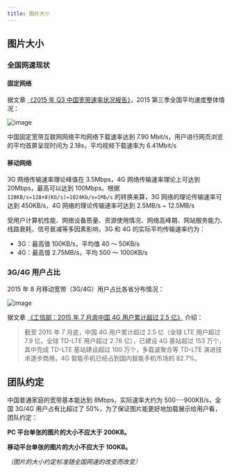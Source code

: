```yaml
---
title: 图片大小
---
```


## 图片大小

### 全国网速现状

#### 固定网络

据文章 [《2015 年 Q3 中国宽带速率状况报告》](http://www.199it.com/archives/399272.html)，2015 第三季全国平均速度整体情况：

![image](http://labs.qiang.it/h5/guide/2015q3speed.jpg)

中国固定宽带互联网网络平均网络下载速率达到 7.90 Mbit/s，用户进行网页浏览的平均首屏呈现时间为 2.18s，平均视频下载速率为 6.41Mbit/s

#### 移动网络

3G 网络传输速率理论峰值在 3.5Mbps，4G 网络传输速率理论上可达到 20Mbps，最高可以达到 100Mbps。根据 `128KB/s=128×8(Kb/s)=1024Kb/s=1Mb/s` 的转换来算，3G 网络的理论传输速率可达到 450KB/s，4G 网络的理论传输速率可达到 2.5MB/s ~ 12.5MB/s

受用户计算机性能、网络设备质量、资源使用情况、网络高峰期、网站服务能力、线路衰耗、信号衰减等多因素影响，3G 和 4G 的实际平均传输速率约为：

- 3G：最高值 100KB/s，平均值 40 ～ 50KB/s
- 4G：最高值 2.75MB/s，平均 500 ～ 1000KB/s

### 3G/4G 用户占比

2015 年 8 月移动宽带（3G/4G）用户占比各省分布情况：

![image](http://labs.qiang.it/h5/guide/Img421935146.jpg)

据文章 [《工信部：2015 年 7 月底中国 4G 用户累计超过 2.5 亿》](http://www.199it.com/archives/393838.html) 介绍：

> 截至 2015 年 7 月底，中国 4G 用户累计超过 2.5 亿（全球 LTE 用户超过 7.9 亿，全球 TD-LTE 用户超过 2.78 亿），已建设 4G 基站超过 153 万个，其中完成 TD-LTE 基站建设超过 100 万个，多载波聚合等 TD-LTE 演进技术逐步商用，4G 智能手机已经占到国内智能手机市场的 82.7%。

## 团队约定

中国普通家庭的宽带基本能达到 8Mbps，实际速率大约为 500---900KB/s，全国 3G/4G 用户占有比超过了 50%，为了保证图片能更好地加载展示给用户看，团队约定：

**PC 平台单张的图片的大小不应大于 200KB。**

**移动平台单张的图片的大小不应大于 100KB。**

_（图片的大小约定标准随全国网速的改变而改变）_
